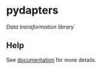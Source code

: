# pydapters

_Data transformation library_

## Help

See [documentation](https://angru.github.io/pydapters/) for more details.